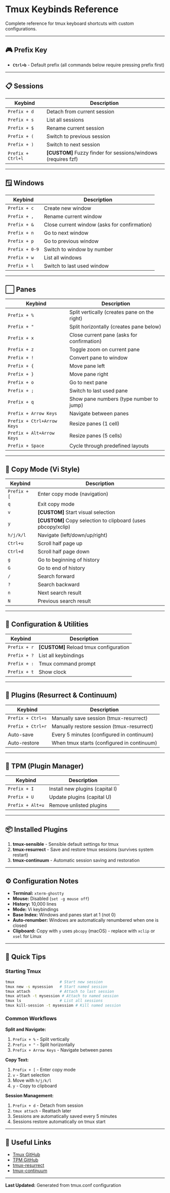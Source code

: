 # Tmux Keybinds Reference

Complete reference for tmux keyboard shortcuts with custom configurations.

---

## 🎮 Prefix Key

- **`Ctrl+b`** - Default prefix (all commands below require pressing prefix first)

---

## 📋 Sessions

| Keybind | Description |
|---------|-------------|
| `Prefix + d` | Detach from current session |
| `Prefix + s` | List all sessions |
| `Prefix + $` | Rename current session |
| `Prefix + (` | Switch to previous session |
| `Prefix + )` | Switch to next session |
| `Prefix + Ctrl+l` | **[CUSTOM]** Fuzzy finder for sessions/windows (requires fzf) |

---

## 🪟 Windows

| Keybind | Description |
|---------|-------------|
| `Prefix + c` | Create new window |
| `Prefix + ,` | Rename current window |
| `Prefix + &` | Close current window (asks for confirmation) |
| `Prefix + n` | Go to next window |
| `Prefix + p` | Go to previous window |
| `Prefix + 0-9` | Switch to window by number |
| `Prefix + w` | List all windows |
| `Prefix + l` | Switch to last used window |

---

## ⬜ Panes

| Keybind | Description |
|---------|-------------|
| `Prefix + %` | Split vertically (creates pane on the right) |
| `Prefix + "` | Split horizontally (creates pane below) |
| `Prefix + x` | Close current pane (asks for confirmation) |
| `Prefix + z` | Toggle zoom on current pane |
| `Prefix + !` | Convert pane to window |
| `Prefix + {` | Move pane left |
| `Prefix + }` | Move pane right |
| `Prefix + o` | Go to next pane |
| `Prefix + ;` | Switch to last used pane |
| `Prefix + q` | Show pane numbers (type number to jump) |
| `Prefix + Arrow Keys` | Navigate between panes |
| `Prefix + Ctrl+Arrow Keys` | Resize panes (1 cell) |
| `Prefix + Alt+Arrow Keys` | Resize panes (5 cells) |
| `Prefix + Space` | Cycle through predefined layouts |

---

## 📝 Copy Mode (Vi Style)

| Keybind | Description |
|---------|-------------|
| `Prefix + [` | Enter copy mode (navigation) |
| `q` | Exit copy mode |
| `v` | **[CUSTOM]** Start visual selection |
| `y` | **[CUSTOM]** Copy selection to clipboard (uses pbcopy/xclip) |
| `h/j/k/l` | Navigate (left/down/up/right) |
| `Ctrl+u` | Scroll half page up |
| `Ctrl+d` | Scroll half page down |
| `g` | Go to beginning of history |
| `G` | Go to end of history |
| `/` | Search forward |
| `?` | Search backward |
| `n` | Next search result |
| `N` | Previous search result |

---

## 🔧 Configuration & Utilities

| Keybind | Description |
|---------|-------------|
| `Prefix + r` | **[CUSTOM]** Reload tmux configuration |
| `Prefix + ?` | List all keybindings |
| `Prefix + :` | Tmux command prompt |
| `Prefix + t` | Show clock |

---

## 💾 Plugins (Resurrect & Continuum)

| Keybind | Description |
|---------|-------------|
| `Prefix + Ctrl+s` | Manually save session (tmux-resurrect) |
| `Prefix + Ctrl+r` | Manually restore session (tmux-resurrect) |
| Auto-save | Every 5 minutes (configured in continuum) |
| Auto-restore | When tmux starts (configured in continuum) |

---

## 🔌 TPM (Plugin Manager)

| Keybind | Description |
|---------|-------------|
| `Prefix + I` | Install new plugins (capital I) |
| `Prefix + U` | Update plugins (capital U) |
| `Prefix + Alt+u` | Remove unlisted plugins |

---

## 📦 Installed Plugins

1. **tmux-sensible** - Sensible default settings for tmux
2. **tmux-resurrect** - Save and restore tmux sessions (survives system restart)
3. **tmux-continuum** - Automatic session saving and restoration

---

## ⚙️ Configuration Notes

- **Terminal:** `xterm-ghostty`
- **Mouse:** Disabled (`set -g mouse off`)
- **History:** 10,000 lines
- **Mode:** Vi keybindings
- **Base Index:** Windows and panes start at 1 (not 0)
- **Auto-renumber:** Windows are automatically renumbered when one is closed
- **Clipboard:** Copy with `y` uses `pbcopy` (macOS) - replace with `xclip` or `xsel` for Linux

---

## 🚀 Quick Tips

### Starting Tmux
```bash
tmux                    # Start new session
tmux new -s mysession   # Start named session
tmux attach             # Attach to last session
tmux attach -t mysession # Attach to named session
tmux ls                 # List all sessions
tmux kill-session -t mysession # Kill named session
```

### Common Workflows

**Split and Navigate:**
1. `Prefix + %` - Split vertically
2. `Prefix + "` - Split horizontally
3. `Prefix + Arrow Keys` - Navigate between panes

**Copy Text:**
1. `Prefix + [` - Enter copy mode
2. `v` - Start selection
3. Move with `h/j/k/l`
4. `y` - Copy to clipboard

**Session Management:**
1. `Prefix + d` - Detach from session
2. `tmux attach` - Reattach later
3. Sessions are automatically saved every 5 minutes
4. Sessions restore automatically on tmux start

---

## 🔗 Useful Links

- [Tmux GitHub](https://github.com/tmux/tmux)
- [TPM GitHub](https://github.com/tmux-plugins/tpm)
- [tmux-resurrect](https://github.com/tmux-plugins/tmux-resurrect)
- [tmux-continuum](https://github.com/tmux-plugins/tmux-continuum)

---

**Last Updated:** Generated from tmux.conf configuration
